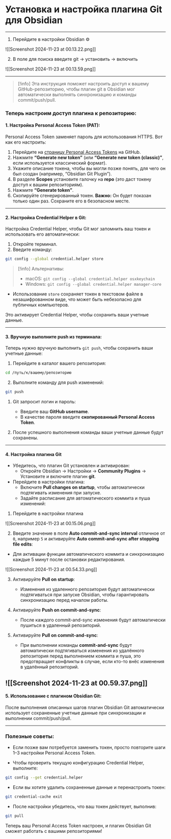 # Установка и настройка плагина Git для Obsidian

---

1. Перейдите в настройки Obsidian ⚙︎
   
![[Screenshot 2024-11-23 at 00.13.22.png]]

2. В поле для поиска введите git -> установить -> включить 

![[Screenshot 2024-11-23 at 00.13.59.png]]

---

> [!info] Эта инструкция поможет настроить доступ к вашему GitHub-репозиторию, чтобы плагин git в Obsidian мог автоматически выполнять синхронизацию и команды commit/push/pull.
>   

### Теперь настроим доступ плагина к репозиторию:

#### **1. Настройка Personal Access Token (PAT):**

Personal Access Token заменяет пароль для использования HTTPS. Вот как его настроить:

1. Перейдите на [страницу Personal Access Tokens](https://github.com/settings/tokens) на GitHub.
2. Нажмите **“Generate new token”** (или **“Generate new token (classic)”**, если используется классический формат).
3. Укажите описание токена, чтобы вы могли позже понять, для чего он был создан (например, “Obsidian Git Plugin”).
4. В разделе **Scopes** установите галочку на **repo** (это даст токену доступ к вашим репозиториям).
5. Нажмите **“Generate token”**.
6. Скопируйте сгенерированный токен. **Важно:** Он будет показан только один раз. Сохраните его в безопасном месте.

---

#### **2. Настройка Credential Helper в Git:**

Настройка Credential Helper, чтобы Git мог запомнить ваш токен и использовать его автоматически:

1. Откройте терминал.
2. Введите команду:

```bash
git config --global credential.helper store
```

> [!info] Альтернативы:
> - macOS: `git config --global credential.helper osxkeychain`
>  - Windows: `git config --global credential.helper manager-core`

- Использование `store` сохраняет токен в текстовом файле в незашифрованном виде, что может быть небезопасно для публичных компьютеров.

Это активирует Credential Helper, чтобы сохранить ваши учетные данные.

---

#### **3. Вручную выполните push из терминала:**

Теперь нужно вручную выполнить `git push`, чтобы сохранить ваши учетные данные:

1. Перейдите в каталог вашего репозитория:

```bash
cd /путь/к/вашему/репозиторию
```

2. Выполните команду для push изменений:

```bash
git push
```

1. Git запросит логин и пароль:
    
    - Введите ваш **GitHub username**.
    - В качестве пароля введите **скопированный Personal Access Token**.
2. После успешного выполнения команды ваши учетные данные будут сохранены.

---

#### 4. **Настройка плагина Git**

- Убедитесь, что плагин Git установлен и активирован:
    - Откройте Obsidian → Настройки → **Community Plugins** → Установите и включите плагин **git**.
- Перейдите в настройки плагина:
    - Включите **Pull changes on startup**, чтобы автоматически подтягивать изменения при запуске.
    - Задайте расписание для автоматического коммита и пуша изменений:

1. Перейдите в настройки плагина

![[Screenshot 2024-11-23 at 00.15.06.png]]

2. Введите значение в поле **Auto commit-and-sync interval**  отличное от `0`, например `5` и активируйте **Auto commit-and-sync after stopping file edits**:

- Для активации функции автоматического коммита и синхронизацию каждые 5 минут после остановки редактирования.

![[Screenshot 2024-11-23 at 00.54.33.png]]

3. Активируйте **Pull on startup**:
   
   - Изменения из удаленного репозитория будут автоматически подтягиваться при запуске Obsidian, чтобы гарантировать синхронизацию перед началом работы.

4. Активируйте **Push on commit-and-sync**:
   
   - После каждого commit-and-sync изменения будут автоматически пушиться в удаленный репозиторий.

5. Активируйте **Pull on commit-and-sync**:
   
   - При выполнении команды **commit-and-sync** будут автоматически подтягиваться изменения из удалённого репозитория перед выполнением коммита и пуша, это предотвращает конфликты в случае, если кто-то внёс изменения в удалённый репозиторий.

![[Screenshot 2024-11-23 at 00.59.37.png]]
---

#### **5. Использование с плагином Obsidian Git:**

После выполнения описанных шагов плагин Obsidian Git автоматически использует сохраненные учетные данные при синхронизации и выполнении commit/push/pull.

---

### **Полезные советы:**

- Если позже вам потребуется заменить токен, просто повторите шаги 1–3 настройки Personal Access Token.
  
- Чтобы проверить текущую конфигурацию Credential Helper, выполните:

```bash
git config --get credential.helper
```

- Если вы хотите удалить сохраненные данные и перенастроить токен:
  
```bash
git credential-cache exit
```

- После настройки убедитесь, что ваш токен действует, выполнив:

```bash
git pull
```

Теперь ваш Personal Access Token настроен, и плагин Obsidian Git сможет работать с вашими репозиториями!